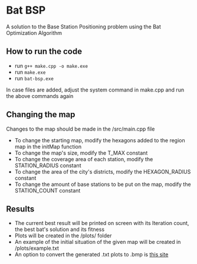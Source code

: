 # Bat BSP

A solution to the Base Station Positioning problem using the Bat Optimization Algorithm

## How to run the code
- run `g++ make.cpp -o make.exe`
- run `make.exe`
- run `bat-bsp.exe`

In case files are added, adjust the system command in make.cpp and run the above commands again

## Changing the map
Changes to the map should be made in the /src/main.cpp file
- To change the starting map, modify the hexagons added to the region map in the initMap function
- To change the map's size, modify the T_MAX constant
- To change the coverage area of each station, modify the STATION_RADIUS constant
- To change the area of the city's districts, modify the HEXAGON_RADIUS constant
- To change the amount of base stations to be put on the map, modify the STATION_COUNT constant

## Results
- The current best result will be printed on screen with its Iteration count, the best bat's solution and its fitness
- Plots will be created in the /plots/ folder
- An example of the initial situation of the given map will be created in /plots/example.txt
- An option to convert the generated .txt plots to .bmp is [this site](https://www.dcode.fr/binary-image)